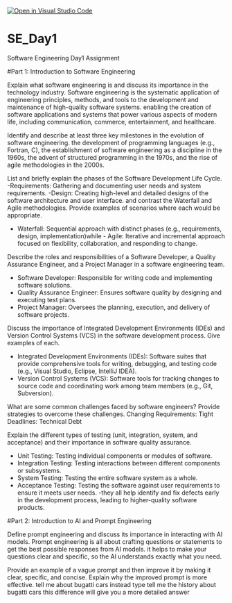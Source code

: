 [![Open in Visual Studio Code](https://classroom.github.com/assets/open-in-vscode-2e0aaae1b6195c2367325f4f02e2d04e9abb55f0b24a779b69b11b9e10269abc.svg)](https://classroom.github.com/online_ide?assignment_repo_id=18335824&assignment_repo_type=AssignmentRepo)
# SE_Day1
Software Engineering Day1 Assignment

#Part 1: Introduction to Software Engineering

Explain what software engineering is and discuss its importance in the technology industry.
  Software engineering is the systematic application of engineering principles, methods, and tools to the development and maintenance of high-quality software systems. 
   enabling the creation of software applications and systems that power various aspects of modern life, including communication, commerce, entertainment, and healthcare.
 
Identify and describe at least three key milestones in the evolution of software engineering.
   the development of programming languages (e.g., Fortran, C), the establishment of software engineering as a discipline in the 1960s, the advent of structured programming in the 1970s, and the rise of agile methodologies in the 2000s.

List and briefly explain the phases of the Software Development Life Cycle.
  -Requirements: Gathering and documenting user needs and system requirements.
  -Design: Creating high-level and detailed designs of the software architecture and user interface.
  and contrast the Waterfall and Agile methodologies. Provide examples of scenarios where each would be appropriate.
   - Waterfall: Sequential approach with distinct phases (e.g., requirements, design, implementation)while  - Agile: Iterative and incremental approach focused on flexibility, collaboration, and responding to change.

Describe the roles and responsibilities of a Software Developer, a Quality Assurance Engineer, and a Project Manager in a software engineering team.
  - Software Developer: Responsible for writing code and implementing software solutions.
  - Quality Assurance Engineer: Ensures software quality by designing and executing test plans.
  - Project Manager: Oversees the planning, execution, and delivery of software projects.

Discuss the importance of Integrated Development Environments (IDEs) and Version Control Systems (VCS) in the software development process. Give examples of each.
  - Integrated Development Environments (IDEs): Software suites that provide comprehensive tools for writing, debugging, and testing code (e.g., Visual Studio, Eclipse,    IntelliJ IDEA).
  - Version Control Systems (VCS): Software tools for tracking changes to source code and coordinating work among team members (e.g., Git, Subversion).

What are some common challenges faced by software engineers? Provide strategies to overcome these challenges.
  Changing Requirements:
  Tight Deadlines:
   Technical Debt

Explain the different types of testing (unit, integration, system, and acceptance) and their importance in software quality assurance.
  - Unit Testing: Testing individual components or modules of software.
  - Integration Testing: Testing interactions between different components or subsystems.
  - System Testing: Testing the entire software system as a whole.
  - Acceptance Testing: Testing the software against user requirements to ensure it meets user needs.
  -they all  help identify and fix defects early in the development process, leading to higher-quality software products.

#Part 2: Introduction to AI and Prompt Engineering

Define prompt engineering and discuss its importance in interacting with AI models.
   Prompt engineering is all about crafting questions or statements to get the best possible responses from AI models. 
  it helps to make your questions clear and specific, so the AI understands exactly what you need.

Provide an example of a vague prompt and then improve it by making it clear, specific, and concise. Explain why the improved prompt is more effective.
  tell me about bugatti cars instead type tell me the history about bugatti cars this difference will give you a more detailed answer
